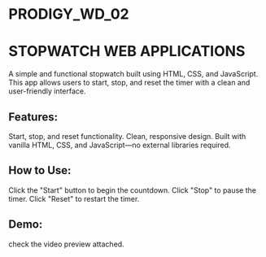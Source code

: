 # PRODIGY_WD_02
# STOPWATCH WEB APPLICATIONS 

A simple and functional stopwatch built using HTML, CSS, and JavaScript. This app allows users to start, stop, and reset the timer with a clean and user-friendly interface.

## Features:
Start, stop, and reset functionality.
Clean, responsive design.
Built with vanilla HTML, CSS, and JavaScript—no external libraries required.

## How to Use:
Click the "Start" button to begin the countdown.
Click "Stop" to pause the timer.
Click "Reset" to restart the timer.

## Demo:
check the video preview attached.
